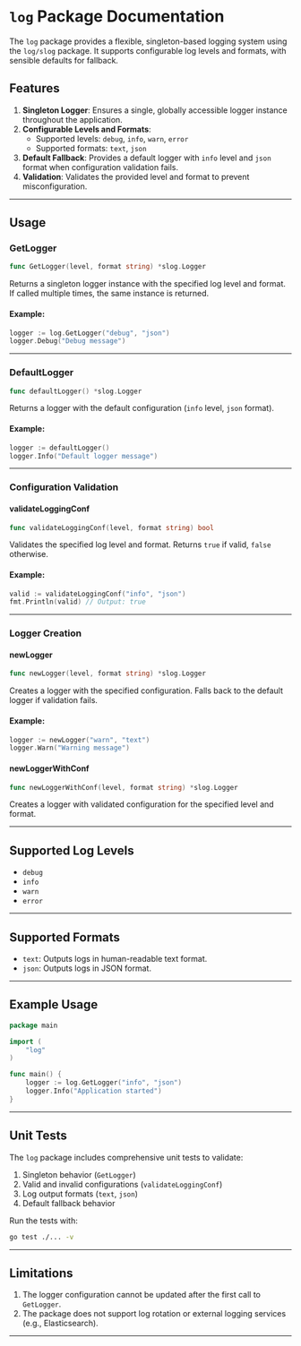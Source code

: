 
# `log` Package Documentation

The `log` package provides a flexible, singleton-based logging system using the `log/slog` package. It supports configurable log levels and formats, with sensible defaults for fallback.

## Features

1. **Singleton Logger**: Ensures a single, globally accessible logger instance throughout the application.
2. **Configurable Levels and Formats**:
    - Supported levels: `debug`, `info`, `warn`, `error`
    - Supported formats: `text`, `json`
3. **Default Fallback**: Provides a default logger with `info` level and `json` format when configuration validation fails.
4. **Validation**: Validates the provided level and format to prevent misconfiguration.

---

## Usage

### GetLogger

```go
func GetLogger(level, format string) *slog.Logger
```

Returns a singleton logger instance with the specified log level and format. If called multiple times, the same instance is returned.

#### Example:

```go
logger := log.GetLogger("debug", "json")
logger.Debug("Debug message")
```

---

### DefaultLogger

```go
func defaultLogger() *slog.Logger
```

Returns a logger with the default configuration (`info` level, `json` format).

#### Example:

```go
logger := defaultLogger()
logger.Info("Default logger message")
```

---

### Configuration Validation

#### validateLoggingConf

```go
func validateLoggingConf(level, format string) bool
```

Validates the specified log level and format. Returns `true` if valid, `false` otherwise.

#### Example:

```go
valid := validateLoggingConf("info", "json")
fmt.Println(valid) // Output: true
```

---

### Logger Creation

#### newLogger

```go
func newLogger(level, format string) *slog.Logger
```

Creates a logger with the specified configuration. Falls back to the default logger if validation fails.

#### Example:

```go
logger := newLogger("warn", "text")
logger.Warn("Warning message")
```

#### newLoggerWithConf

```go
func newLoggerWithConf(level, format string) *slog.Logger
```

Creates a logger with validated configuration for the specified level and format.

---

## Supported Log Levels

- `debug`
- `info`
- `warn`
- `error`

---

## Supported Formats

- `text`: Outputs logs in human-readable text format.
- `json`: Outputs logs in JSON format.

---

## Example Usage

```go
package main

import (
	"log"
)

func main() {
	logger := log.GetLogger("info", "json")
	logger.Info("Application started")
}
```

---

## Unit Tests

The `log` package includes comprehensive unit tests to validate:
1. Singleton behavior (`GetLogger`)
2. Valid and invalid configurations (`validateLoggingConf`)
3. Log output formats (`text`, `json`)
4. Default fallback behavior

Run the tests with:

```bash
go test ./... -v
```

---

## Limitations

1. The logger configuration cannot be updated after the first call to `GetLogger`.
2. The package does not support log rotation or external logging services (e.g., Elasticsearch).

---
